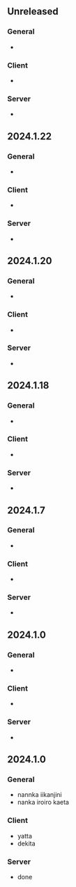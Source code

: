 ## Unreleased

### General
-

### Client
-

### Server
-


## 2024.1.22

### General
-

### Client
-

### Server
-


## 2024.1.20

### General
-

### Client
-

### Server
-


## 2024.1.18

### General
-

### Client
-

### Server
-


## 2024.1.7

### General
-

### Client
-

### Server
-


## 2024.1.0

### General
-

### Client
-

### Server
-


## 2024.1.0

### General
- nannka iikanjini
- nanka iroiro kaeta

### Client
- yatta
- dekita

### Server
- done
